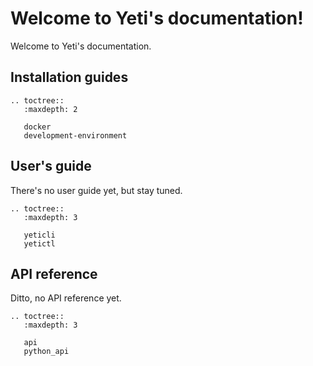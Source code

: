 # Welcome to Yeti's documentation!

Welcome to Yeti's documentation.

## Installation guides

```eval_rst
.. toctree::
   :maxdepth: 2

   docker
   development-environment
```


## User's guide

There's no user guide yet, but stay tuned.

```eval_rst
.. toctree::
   :maxdepth: 3

   yeticli
   yetictl
```


## API reference

Ditto, no API reference yet.

```eval_rst
.. toctree::
   :maxdepth: 3

   api
   python_api
```
